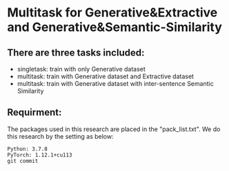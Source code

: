 # Multitask for Generative&amp;Extractive and Generative&amp;Semantic-Similarity

## There are three tasks included:
- singletask: train with only Generative dataset
- multitask: train with Generative dataset and Extractive dataset
- multitask: train with Generative dataset with inter-sentence Semantic Similarity

## Requirment:
The packages used in this research are placed in the "pack_list.txt".
We do this research by the setting as below:
```
Python: 3.7.8
PyTorch: 1.12.1+cu113 
git commit
```
